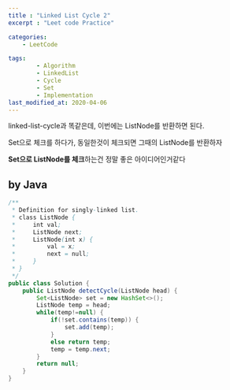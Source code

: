 ```yaml
---
title : "Linked List Cycle 2"
excerpt : "Leet code Practice"

categories:
    - LeetCode

tags:
        - Algorithm
        - LinkedList
        - Cycle
        - Set
        - Implementation
last_modified_at: 2020-04-06
---
```


linked-list-cycle과 똑같은데, 이번에는 ListNode를 반환하면 된다.

Set으로 체크를 하다가, 동일한것이 체크되면 그때의 ListNode를 반환하자

**Set으로 ListNode를 체크**하는건 정말 좋은 아이디어인거같다


## by Java

```java
/**
 * Definition for singly-linked list.
 * class ListNode {
 *     int val;
 *     ListNode next;
 *     ListNode(int x) {
 *         val = x;
 *         next = null;
 *     }
 * }
 */
public class Solution {
    public ListNode detectCycle(ListNode head) {
        Set<ListNode> set = new HashSet<>();
        ListNode temp = head;
        while(temp!=null) {
            if(!set.contains(temp)) {
                set.add(temp);
            }
            else return temp;
            temp = temp.next;
        }
        return null;
    }
}
```